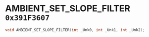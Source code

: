 # AMBIENT_SET_SLOPE_FILTER `0x391F3607`

```cpp
void AMBIENT_SET_SLOPE_FILTER(int _Unk0, int _Unk1, int _Unk2);
```